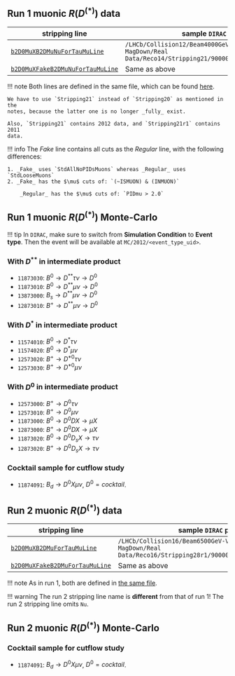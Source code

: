 ## Run 1 muonic $R(D^{(*)})$ data

| stripping line | sample `DIRAC` path |
|---|---|
| [`b2D0MuXB2DMuNuForTauMuLine`](http://lhcbdoc.web.cern.ch/lhcbdoc/stripping/config/stripping21/semileptonic/strippingb2d0muxb2dmunufortaumuline.html) | `/LHCb/Collision12/Beam4000GeV-VeloClosed-MagDown/Real Data/Reco14/Stripping21/90000000/SEMILEPTONIC.DST` |
| [`b2D0MuXFakeB2DMuNuForTauMuLine`](http://lhcbdoc.web.cern.ch/lhcbdoc/stripping/config/stripping21/semileptonic/strippingb2d0muxfakeb2dmunufortaumuline.html) | Same as above |

!!! note
    Both lines are defined in the same file, which can be found
    [here](https://gitlab.cern.ch/lhcb/Stripping/-/blob/Stripping-s28/Phys/StrippingArchive/python/StrippingArchive/Stripping21/StrippingB2DMuForTauMu.py).

    We have to use `Stripping21` instead of `Stripping20` as mentioned in the
    notes, because the latter one is no longer _fully_ exist.

    Also, `Stripping21` contains 2012 data, and `Stripping21r1` contains 2011
    data.

!!! info
    The _Fake_ line contains all cuts as the _Regular_ line, with the following
    differences:

    1. _Fake_ uses `StdAllNoPIDsMuons` whereas _Regular_ uses `StdLooseMuons`
    2. _Fake_ has the $\mu$ cuts of: `(~ISMUON) & (INMUON)`

        _Regular_ has the $\mu$ cuts of: `PIDmu > 2.0`


## Run 1 muonic $R(D^{(*)})$ Monte-Carlo

!!! tip
    In `DIRAC`, make sure to switch from **Simulation Condition** to **Event
    type**. Then the event will be available at `MC/2012/<event_type_uid>`.


### With $D^{**}$ in intermediate product
* `11873030`: $B^0 \rightarrow D^{**} \tau \nu \rightarrow D^0$
* `11873010`: $B^0 \rightarrow D^{**} \mu \nu \rightarrow D^0$
* `13873000`: $B_s \rightarrow D^{**} \mu \nu \rightarrow D^0$
* `12873010`: $B^+ \rightarrow D^{**} \mu \nu \rightarrow D^0$

### With $D^{*}$ in intermediate product
* `11574010`: $B^0 \rightarrow D^* \tau \nu$
* `11574020`: $B^0 \rightarrow D^* \mu \nu$
* `12573020`: $B^+ \rightarrow D^{*0} \tau \nu$
* `12573030`: $B^+ \rightarrow D^{*0} \mu \nu$

### With $D^0$ in intermediate product
* `12573000`: $B^+ \rightarrow D^0 \tau \nu$
* `12573010`: $B^+ \rightarrow D^0 \mu \nu$
* `11873000`: $B^0 \rightarrow D^0 DX \rightarrow \mu X$
* `12873000`: $B^+ \rightarrow D^0 DX \rightarrow \mu X$
* `11873020`: $B^0 \rightarrow D^0 D_s X \rightarrow \tau \nu$
* `12873020`: $B^+ \rightarrow D^0 D_s X \rightarrow \tau \nu$

### Cocktail sample for cutflow study
* `11874091`: $B_d \rightarrow D^0 X \mu \nu$, $D^0 = cocktail$.


## Run 2 muonic $R(D^{(*)})$ data

| stripping line | sample `DIRAC` path |
|---|---|
| [`b2D0MuXB2DMuForTauMuLine`](http://lhcbdoc.web.cern.ch/lhcbdoc/stripping/config/stripping28r2/semileptonic/strippingb2d0muxb2dmufortaumuline.html) | `/LHCb/Collision16/Beam6500GeV-VeloClosed-MagDown/Real Data/Reco16/Stripping28r1/90000000/SEMILEPTONIC.DST` |
| [`b2D0MuXFakeB2DMuForTauMuLine`](http://lhcbdoc.web.cern.ch/lhcbdoc/stripping/config/stripping28r2/semileptonic/strippingb2d0muxfakeb2dmufortaumuline.html) | Same as above |

!!! note
    As in run 1, both are defined in [the same file](https://gitlab.cern.ch/lhcb/Stripping/-/blob/Stripping-s28/Phys/StrippingArchive/python/StrippingArchive/Stripping28/StrippingSL/StrippingB2DMuForTauMu.py).

!!! warning
    The run 2 stripping line name is **different** from that of run 1!
    The run 2 stripping line omits `Nu`.


## Run 2 muonic $R(D^{(*)})$ Monte-Carlo

### Cocktail sample for cutflow study
* `11874091`: $B_d \rightarrow D^0 X \mu \nu$, $D^0 = cocktail$.
